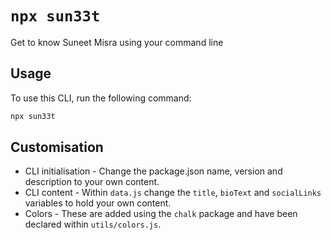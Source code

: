 # `npx sun33t`

Get to know Suneet Misra using your command line

## Usage

To use this CLI, run the following command:

```sh
npx sun33t
```

## Customisation

- CLI initialisation - Change the package.json name, version and description to your own content.
- CLI content - Within `data.js` change the `title`, `bioText` and `socialLinks` variables to hold your own content.
- Colors - These are added using the `chalk` package and have been declared within `utils/colors.js`.
